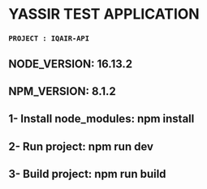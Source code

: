 # YASSIR TEST APPLICATION

### `PROJECT : IQAIR-API`

## NODE_VERSION: 16.13.2
## NPM_VERSION: 8.1.2

## 1- Install node_modules: npm install
## 2- Run project: npm run dev
## 3- Build project: npm run build
